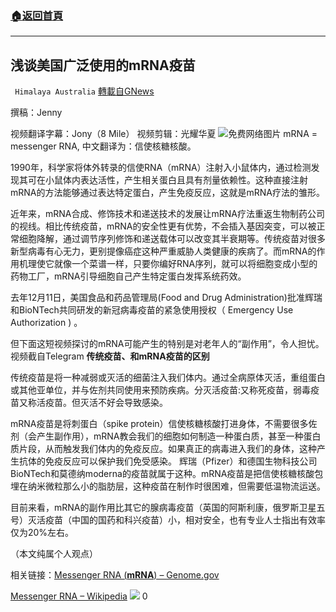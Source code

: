 ###  [:house:返回首頁](https://github.com/ourhimalayas/txt)
---

## 浅谈美国广泛使用的mRNA疫苗
` Himalaya Australia` [轉載自GNews](https://gnews.org/zh-hans/886084/)

撰稿：Jenny

视频翻译字幕：Jony（8 Mile）     视频剪辑：光耀华夏
![]()![](https://gnews.org/wp-content/uploads/2021/02/IMG_7903.jpg)免费网络图片
mRNA = messenger RNA, 中文翻译为：信使核糖核酸。

1990年，科学家将体外转录的信使RNA（mRNA）注射入小鼠体内，通过检测发现其可在小鼠体内表达活性，产生相关蛋白且具有剂量依赖性。这种直接注射mRNA的方法能够通过表达特定蛋白，产生免疫反应，这就是mRNA疗法的雏形。

近年来，mRNA合成、修饰技术和递送技术的发展让mRNA疗法重返生物制药公司的视线。相比传统疫苗，mRNA的安全性更有优势，不会插入基因突变，可以被正常细胞降解，通过调节序列修饰和递送载体可以改变其半衰期等。传统疫苗对很多新型病毒有心无力，更别提像癌症这种严重威胁人类健康的疾病了。而mRNA的作用机理使它就像一个菜谱一样，只要你编好RNA序列，就可以将细胞变成小型的药物工厂，mRNA引导细胞自己产生特定蛋白发挥系统药效。

去年12月11日，美国食品和药品管理局(Food and Drug Administration)批准辉瑞和BioNTech共同研发的新冠病毒疫苗的紧急使用授权（ Emergency Use Authorization ) 。

但下面这短视频探讨的mRNA可能产生的特别是对老年人的“副作用”，令人担忧。
视频截自Telegram
**传统疫苗、和mRNA疫苗的区别**

传统疫苗是将一种减弱或灭活的细菌注入我们体内。通过全病原体灭活，重组蛋白或其他亚单位，并与佐剂共同使用来预防疾病。分灭活疫苗:又称死疫苗，弱毒疫苗又称活疫苗。但灭活不好会导致感染。

mRNA疫苗是将刺蛋白（spike protein）信使核糖核酸打进身体，不需要很多佐剂（会产生副作用），mRNA教会我们的细胞如何制造一种蛋白质，甚至一种蛋白质片段，从而触发我们体内的免疫反应。如果真正的病毒进入我们的身体，这种产生抗体的免疫反应可以保护我们免受感染。 辉瑞（Pfizer）和德国生物科技公司BioNTech和莫德纳moderna的疫苗就属于这种。mRNA疫苗是把信使核糖核酸包埋在纳米微粒那么小的脂肪层，这种疫苗在制作时很困难，但需要低温物流运送。

目前来看，mRNA的副作用比其它的腺病毒疫苗（英国的阿斯利康，俄罗斯卫星五号）灭活疫苗（中国的国药和科兴疫苗）小，相对安全，也有专业人士指出有效率仅为20%左右。

（本文纯属个人观点）

相关链接：[Messenger RNA (**mRNA**) – Genome.gov](https://www.genome.gov/genetics-glossary/messenger-rna)

[Messenger RNA – Wikipedia](https://en.wikipedia.org/wiki/Messenger_RNA)
![]()![](https://gnews.org/wp-content/uploads/2021/02/1-Logo.jpeg)
0
